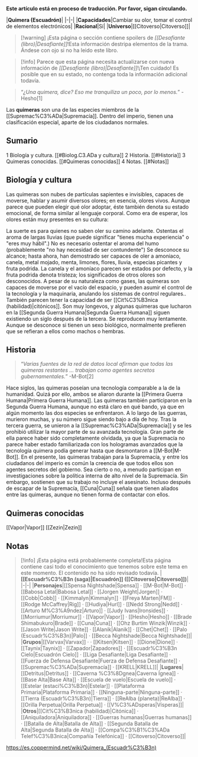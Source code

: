 **Este artículo está en proceso de traducción. Por favor, sigan circulando.**


|**Quimera (Escuadrón)**|
|-|-|
|**Capacidades**|Cambiar su olor, tomar el control de elementos electrónicos|
|**Racional**|Sí|
|**Universo**|[[Citoverso\|Citoverso]]|

> [!warning] ¡Esta página o sección contiene spoilers de *[[Desafiante (libro)\|Desafiante]]*!Esta información destripa elementos de la trama.  Ándese con ojo si no ha leido este libro.

> [!info] Parece que esta página necesita actualizarse con nueva información de *[[Desafiante (libro)\|Desafiante]]*!¡Ten cuidado! Es posible que en su estado, no contenga toda la información adicional todavía.

>“*¿Una quimera, dice? Eso me tranquiliza un poco, por lo menos.*”
\-Hesho[1]


Las **quimeras** son una de las especies miembros de la [[Supremac%C3%ADa\|Supremacía]]. Dentro del imperio, tienen una clasificación especial, aparte de los ciudadanos normales.

## Sumario

1 Biología y cultura. [[#Biolog.C3.ADa y cultura]] 
2 Historia. [[#Historia]] 
3 Quimeras conocidas. [[#Quimeras conocidas]] 
4 Notas. [[#Notas]] 


## Biología y cultura
Las quimeras son nubes de partículas sapientes e invisibles, capaces de moverse, hablar y asumir diversos olores; en esencia, olores vivos. Aunque parece que pueden elegir qué olor adoptar, éste también denota su estado emocional, de forma similar al lenguaje corporal. Como era de esperar, los olores están muy presentes en su cultura:

La suerte es para quienes no saben oler su camino adelante.
Ostentas el aroma de largas lluvias (que puede significar "tienes mucha experiencia" o "eres muy hábil".)
No es necesario ostentar el aroma del humo (probablemente "no hay necesidad de ser contundente")
Se desconoce su alcance; hasta ahora, han demostrado ser capaces de oler a amoniaco, canela, metal mojado, menta, limones, flores, lluvia, especias picantes y fruta podrida. La canela y el amoníaco parecen ser estados por defecto, y la fruta podrida denota tristeza; los significados de otros olores son desconocidos.
A pesar de su naturaleza como gases, las quimeras son capaces de moverse por el vacío del espacio, y pueden asumir el control de la tecnología y la maquinaria, anulando los sistemas de control regulares.. También parecen tener la capacidad de ser [[Cit%C3%B3nica (habilidad)\|citónicos]]. Son muy longevos, y algunas quimeras que lucharon en la [[Segunda Guerra Humana\|Segunda Guerra Humana]] siguen existiendo un siglo después de la tercera. Se reproducen muy lentamente. Aunque se desconoce si tienen un sexo biológico, normalmente prefieren que se refieran a ellos como machos o hembras.

## Historia
>“*Varias fuentes de la red de datos local afirman que todas las quimeras restantes ... trabajan como agentes secretos gubernamentales.*”
\-M-Bot[2]


Hace siglos, las quimeras poseían una tecnología comparable a la de la humanidad. Quizá por ello, ambos se aliaron durante la [[Primera Guerra Humana\|Primera Guerra Humana]]. Las quimeras también participaron en la Segunda Guerra Humana, aunque no está claro en qué bando, ya que en algún momento las dos especies se enfrentaron. A lo largo de las guerras, murieron muchas, y su número sigue siendo bajo a día de hoy. Tras la tercera guerra, se unieron a la [[Supremac%C3%ADa\|Supremacía]] y se les prohibió utilizar la mayor parte de su avanzada tecnología. Gran parte de ella parece haber sido completamente olvidada, ya que la Supremacía no parece haber estado familiarizada con los hologramas avanzados que la tecnología quimera podía generar hasta que desmontaron a [[M-Bot\|M-Bot]].
En el presente, las quimeras trabajan para la Supremacía, y entre los ciudadanos del imperio es común la creencia de que todos ellos son agentes secretos del gobierno. Sea cierto o no, a menudo participan en investigaciones sobre la política interna de alto nivel de la Supremacía. Sin embargo, sostienen que su trabajo no incluye el asesinato. Incluso después de escapar de la Supremacía, [[Cuna\|Cuna]] señala que tienen aliados entre las quimeras, aunque no tienen forma de contactar con ellos.

## Quimeras conocidas
[[Vapor\|Vapor]]
[[Zezin\|Zezin]]
## Notas

> [!info] ¡Esta página está probablemente completa!Esta página contiene casi todo el conocimiento que tenemos sobre este tema en este momento.
El contenido no ha sido revisado todavía.
|**[[Escuadr%C3%B3n (saga)\|Escuadrón]] ([[Citoverso\|Citoverso]])**|
|-|-|
|**Personajes**|[[Spensa Nightshade\|Spensa]] · [[M-Bot\|M-Bot]] · [[Babosa Letal\|Babosa Letal]] · [[Jorgen Weight\|Jorgen]] · [[Cobb\|Cobb]] · [[Kimmalyn\|Kimmalyn]] · [[Freya Marten\|FM]] · [[Rodge McCaffrey\|Rig]] · [[Hudiya\|Hurl]] · [[Nedd Strong\|Nedd]] · [[Arturo M%C3%A9ndez\|Arturo]] · [[Judy Ivans\|Ironsides]] · [[Morriumur\|Morriumur]] · [[Vapor\|Vapor]] · [[Hesho\|Hesho]] · [[Brade Shimabukuro\|Brade]] · [[Cuna\|Cuna]] · [[Ohz Burtim Winzik\|Winzik]] · [[Jason Write\|Jason Write]] · [[Alanik\|Alanik]] · [[Chet\|Chet]] · [[Palo (Escuadr%C3%B3n)\|Palo]] · [[Becca Nightshade\|Becca Nightshade]]|
|**Grupos**|[[Varvax\|Varvax]] ·  · [[Kitsen\|Kitsen]] · [[Dione\|Dione]] · [[Taynix\|Taynix]] · [[Zapador\|Zapadores]] · [[Escuadr%C3%B3n Cielo\|Escuadrón Cielo]] · [[Liga Desafiante\|Liga Desafiante]] · [[Fuerza de Defensa Desafiante\|Fuerza de Defensa Desafiante]] · [[Supremac%C3%ADa\|Supremacía]] · [[KRELL\|KRELL]]|
|**Lugares**|[[Detritus\|Detritus]] · [[Caverna %C3%8Dgnea\|Caverna Ígnea]] · [[Base Alta\|Base Alta]] · [[Escuela de vuelo\|Escuela de vuelo]] · [[Estelar (estaci%C3%B3n)\|Estelar]] · [[Plataforma Primaria\|Plataforma Primaria]] · [[Ninguna-parte\|Ninguna-parte]] · [[Tierra (Escuadr%C3%B3n)\|Tierra]] · [[ReAlba (planeta)\|ReAlba]] · [[Orilla Perpetua\|Orilla Perpetua]] · [[V%C3%ADsperas\|Vísperas]]|
|**Otros**|[[Cit%C3%B3nica (habilidad)\|Citónica]] · [[Aniquiladora\|Aniquiladora]] · [[Guerras humanas\|Guerras humanas]] · [[Batalla de Alta\|Batalla de Alta]] · [[Segunda Batalla de Alta\|Segunda Batalla de Alta]] · [[Compa%C3%B1%C3%ADa Telef%C3%B3nica\|Compañía Telefónica]] · [[Citoverso\|Citoverso]]|



https://es.coppermind.net/wiki/Quimera_(Escuadr%C3%B3n)